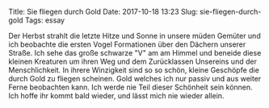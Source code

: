 Title: Sie fliegen durch Gold
Date: 2017-10-18 13:23
Slug: sie-fliegen-durch-gold
Tags: essay

Der Herbst strahlt die letzte Hitze und Sonne in unsere müden Gemüter und ich beobachte die ersten Vogel Formationen über den Dächern unserer Straße. Ich sehe das große schwarze "V" am am Himmel und beneide diese kleinen Kreaturen um ihren Weg und dem Zurücklassen Unsereins und der Menschlichkeit. In ihrere Winzigkeit sind so so schön, kleine Geschöpfe die durch Gold zu fliegen scheinen. Gold welches ich nur passiv und aus weiter Ferne beobachten kann. Ich werde nie Teil dieser Schönheit sein können. Ich hoffe ihr kommt bald wieder, und lässt mich nie wieder allein.
